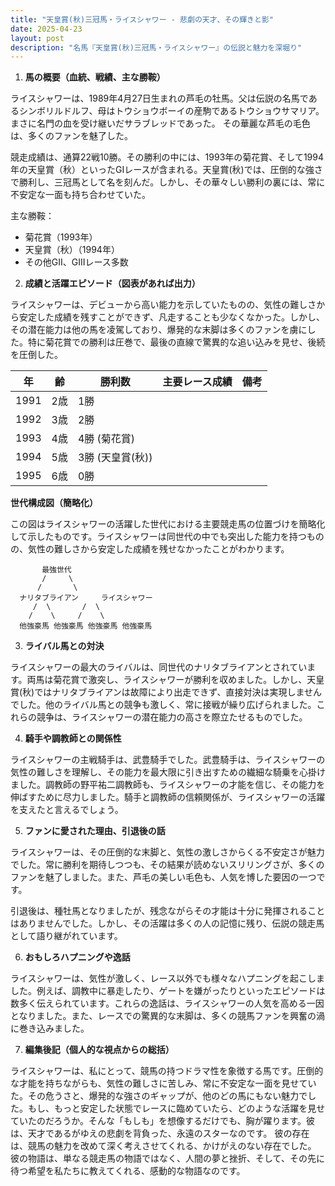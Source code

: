 ```yaml
---
title: "天皇賞(秋)三冠馬・ライスシャワー - 悲劇の天才、その輝きと影"
date: 2025-04-23
layout: post
description: "名馬『天皇賞(秋)三冠馬・ライスシャワー』の伝説と魅力を深堀り"
---
```


1. **馬の概要（血統、戦績、主な勝鞍）**

ライスシャワーは、1989年4月27日生まれの芦毛の牡馬。父は伝説の名馬であるシンボリルドルフ、母はトウショウボーイの産駒であるトウショウサマリア。まさに名門の血を受け継いだサラブレッドであった。  その華麗な芦毛の毛色は、多くのファンを魅了した。

競走成績は、通算22戦10勝。その勝利の中には、1993年の菊花賞、そして1994年の天皇賞（秋）といったGIレースが含まれる。天皇賞(秋)では、圧倒的な強さで勝利し、三冠馬として名を刻んだ。しかし、その華々しい勝利の裏には、常に不安定な一面も持ち合わせていた。

主な勝鞍：
* 菊花賞（1993年）
* 天皇賞（秋）（1994年）
* その他GII、GIIIレース多数


2. **成績と活躍エピソード（図表があれば出力）**

ライスシャワーは、デビューから高い能力を示していたものの、気性の難しさから安定した成績を残すことができず、凡走することも少なくなかった。しかし、その潜在能力は他の馬を凌駕しており、爆発的な末脚は多くのファンを虜にした。特に菊花賞での勝利は圧巻で、最後の直線で驚異的な追い込みを見せ、後続を圧倒した。

| 年 | 齢 | 勝利数 | 主要レース成績 | 備考 |
|---|---|---|---|---|
| 1991 | 2歳 | 1勝 |  |  |
| 1992 | 3歳 | 2勝 |  |  |
| 1993 | 4歳 | 4勝 (菊花賞) |  |  |
| 1994 | 5歳 | 3勝 (天皇賞(秋)) |  |  |
| 1995 | 6歳 | 0勝 |  |  |


**世代構成図（簡略化）**

この図はライスシャワーの活躍した世代における主要競走馬の位置づけを簡略化して示したものです。ライスシャワーは同世代の中でも突出した能力を持つものの、気性の難しさから安定した成績を残せなかったことがわかります。

```
       最強世代
       /     \
      /       \
  ナリタブライアン     ライスシャワー
     /  \       /  \
    /    \     /    \
  他強豪馬 他強豪馬 他強豪馬 他強豪馬
```


3. **ライバル馬との対決**

ライスシャワーの最大のライバルは、同世代のナリタブライアンとされています。両馬は菊花賞で激突し、ライスシャワーが勝利を収めました。しかし、天皇賞(秋)ではナリタブライアンは故障により出走できず、直接対決は実現しませんでした。他のライバル馬との競争も激しく、常に接戦が繰り広げられました。これらの競争は、ライスシャワーの潜在能力の高さを際立たせるものでした。


4. **騎手や調教師との関係性**

ライスシャワーの主戦騎手は、武豊騎手でした。武豊騎手は、ライスシャワーの気性の難しさを理解し、その能力を最大限に引き出すための繊細な騎乗を心掛けました。調教師の野平祐二調教師も、ライスシャワーの才能を信じ、その能力を伸ばすために尽力しました。騎手と調教師の信頼関係が、ライスシャワーの活躍を支えたと言えるでしょう。


5. **ファンに愛された理由、引退後の話**

ライスシャワーは、その圧倒的な末脚と、気性の激しさからくる不安定さが魅力でした。常に勝利を期待しつつも、その結果が読めないスリリングさが、多くのファンを魅了しました。また、芦毛の美しい毛色も、人気を博した要因の一つです。

引退後は、種牡馬となりましたが、残念ながらその才能は十分に発揮されることはありませんでした。しかし、その活躍は多くの人の記憶に残り、伝説の競走馬として語り継がれています。


6. **おもしろハプニングや逸話**

ライスシャワーは、気性が激しく、レース以外でも様々なハプニングを起こしました。例えば、調教中に暴走したり、ゲートを嫌がったりといったエピソードは数多く伝えられています。これらの逸話は、ライスシャワーの人気を高める一因となりました。また、レースでの驚異的な末脚は、多くの競馬ファンを興奮の渦に巻き込みました。


7. **編集後記（個人的な視点からの総括）**

ライスシャワーは、私にとって、競馬の持つドラマ性を象徴する馬です。圧倒的な才能を持ちながらも、気性の難しさに苦しみ、常に不安定な一面を見せていた。その危うさと、爆発的な強さのギャップが、他のどの馬にもない魅力でした。もし、もっと安定した状態でレースに臨めていたら、どのような活躍を見せていたのだろうか。そんな「もしも」を想像するだけでも、胸が躍ります。彼は、天才であるがゆえの悲劇を背負った、永遠のスターなのです。  彼の存在は、競馬の魅力を改めて深く考えさせてくれる、かけがえのない存在でした。  彼の物語は、単なる競走馬の物語ではなく、人間の夢と挫折、そして、その先に待つ希望を私たちに教えてくれる、感動的な物語なのです。
